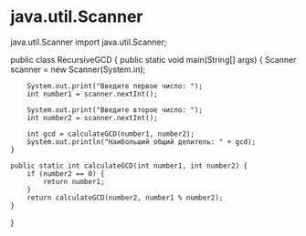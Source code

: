 # java.util.Scanner
java.util.Scanner
import java.util.Scanner;

public class RecursiveGCD {
    public static void main(String[] args) {
        Scanner scanner = new Scanner(System.in);

        System.out.print("Введите первое число: ");
        int number1 = scanner.nextInt();

        System.out.print("Введите второе число: ");
        int number2 = scanner.nextInt();

        int gcd = calculateGCD(number1, number2);
        System.out.println("Наибольший общий делитель: " + gcd);
    }

    public static int calculateGCD(int number1, int number2) {
        if (number2 == 0) {
            return number1;
        }
        return calculateGCD(number2, number1 % number2);
    }
}

